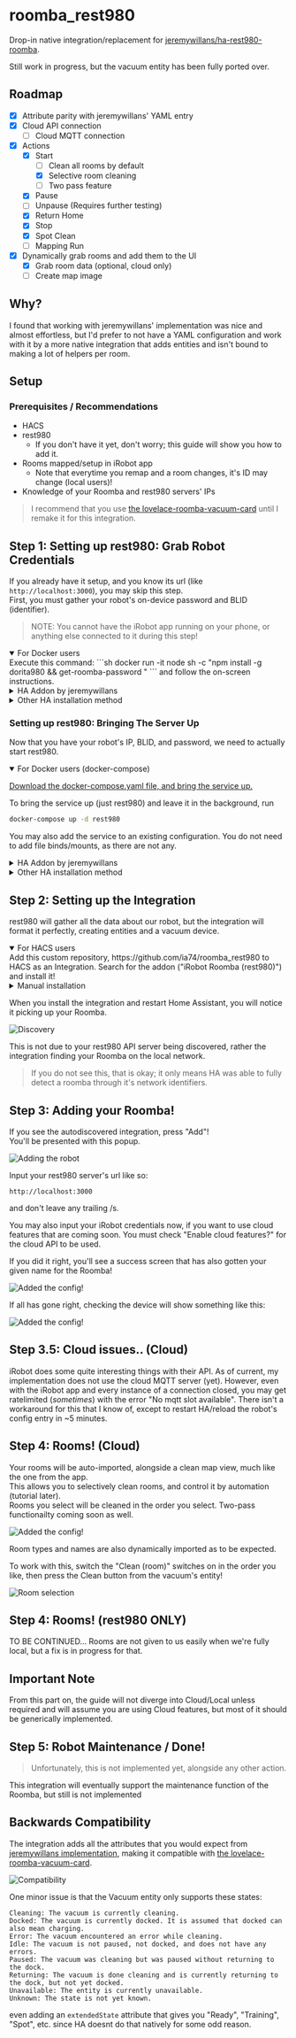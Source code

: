 # roomba_rest980

Drop-in native integration/replacement for [jeremywillans/ha-rest980-roomba](https://github.com/jeremywillans/ha-rest980-roomba).

Still work in progress, but the vacuum entity has been fully ported over.

## Roadmap

- [x] Attribute parity with jeremywillans' YAML entry
- [x] Cloud API connection
  - [ ] Cloud MQTT connection
- [x] Actions
  - [x] Start
    - [ ] Clean all rooms by default
    - [x] Selective room cleaning
    - [ ] Two pass feature
  - [x] Pause
  - [ ] Unpause (Requires further testing)
  - [x] Return Home
  - [x] Stop
  - [x] Spot Clean
  - [ ] Mapping Run
- [x] Dynamically grab rooms and add them to the UI
  - [x] Grab room data (optional, cloud only)
  - [ ] Create map image

## Why?

I found that working with jeremywillans' implementation was nice and almost effortless, but I'd prefer to not have a YAML configuration and work with it by a more native integration that adds entities and isn't bound to making a lot of helpers per room.

## Setup

### Prerequisites / Recommendations

- HACS
- rest980
  - If you don't have it yet, don't worry; this guide will show you how to add it.
- Rooms mapped/setup in iRobot app
  - Note that everytime you remap and a room changes, it's ID may change (local users)!
- Knowledge of your Roomba and rest980 servers' IPs

> I recommend that you use [the lovelace-roomba-vacuum-card](https://github.com/jeremywillans/lovelace-roomba-vacuum-card) until I remake it for this integration.


## Step 1: Setting up rest980: Grab Robot Credentials

If you already have it setup, and you know its url (like `http://localhost:3000`), you may skip this step.  
First, you must gather your robot's on-device password and BLID (identifier).

> NOTE: You cannot have the iRobot app running on your phone, or anything else connected to it during this step!

<details open>
  <summary>
  For Docker users
  </summary>
Execute this command:  
```sh
docker run -it node sh -c "npm install -g dorita980 && get-roomba-password <robotIP>"
```
and follow the on-screen instructions.
</details>

<details>
  <summary>
  HA Addon by jeremywillans
  </summary>

Add `https://github.com/jeremywillans/hass-addons` to the Addons tab.
Locate and install the `roombapw` addon, following the included instructions.

</details>

<details>
  <summary>
  Other HA installation method
  </summary>

If you dont have direct access to Docker, you can clone and install the dorita980 package locally.  
See [dorita980's instructions on how to get the credentials](https://github.com/koalazak/dorita980#how-to-get-your-usernameblid-and-password).

</details>

### Setting up rest980: Bringing The Server Up

Now that you have your robot's IP, BLID, and password, we need to actually start rest980.

<details open>
  <summary>
  For Docker users (docker-compose)
  </summary>

[Download the docker-compose.yaml file, and bring the service up.](docker-compose.yaml)

To bring the service up (just rest980) and leave it in the background, run

```sh
docker-compose up -d rest980
```

You may also add the service to an existing configuration. You do not need to add file binds/mounts, as there are not any.

</details>

<details>
  <summary>
  HA Addon by jeremywillans
  </summary>

If you haven't, add `https://github.com/jeremywillans/hass-addons` to the Addons tab.
Locate and install the `rest980` addon, then update and save the configuration options with the credentials you got from the previous step.
> NOTE: Rest980 Firmware option 2 implies v2+ (inclusive of 3.x)

</details>

<details>
  <summary>
    Other HA installation method
  </summary>

  Clone and start the [rest980 server by koalazak, and note your computer's IP and port.](https://github.com/koalazak/rest980)

</details>

## Step 2: Setting up the Integration

rest980 will gather all the data about our robot, but the integration will format it perfectly, creating entities and a vacuum device.

<details open>
  <summary>
  For HACS users
  </summary>
  Add this custom repository, https://github.com/ia74/roomba_rest980 to HACS as an Integration. Search for the addon ("iRobot Roomba (rest980)") and install it!
</details>

<details>
  <summary>
  Manual installation
  </summary>
  Clone this repository, https://github.com/ia74/roomba_rest980 , and add the custom component folder (`roomba_rest980`) to your Home Assistant's `config/custom_components` folder.
</details>

When you install the integration and restart Home Assistant, you will notice it picking up your Roomba.

![Discovery](img/discovery.png)

This is not due to your rest980 API server being discovered, rather the integration finding your Roomba on the local network.

> If you do not see this, that is okay; it only means HA was able to fully detect a roomba through it's network identifiers.

## Step 3: Adding your Roomba!

If you see the autodiscovered integration, press "Add"!  
You'll be presented with this popup. 

![Adding the robot](img/ADD.png)

Input your rest980 server's url like so:

```
http://localhost:3000
```

and don't leave any trailing /s.

You may also input your iRobot credentials now, if you want to use cloud features that are coming soon. You must check "Enable cloud features?" for the cloud API to be used.

If you did it right, you'll see a success screen that has also gotten your given name for the Roomba!

![Added the config!](img/ADDeD.png)

If all has gone right, checking the device will show something like this:

![Added the config!](img/fin.png)

## Step 3.5: Cloud issues.. (Cloud)

iRobot does some quite interesting things with their API. As of current, my implementation does not use the cloud MQTT server (yet). However, even with the iRobot app and every instance of a connection closed, you may get ratelimited (*sometimes*) with the error "No mqtt slot available". There isn't a workaround for this that I know of, except to restart HA/reload the robot's config entry in ~5 minutes.

## Step 4: Rooms! (Cloud)

Your rooms will be auto-imported, alongside a clean map view, much like the one from the app.  
This allows you to selectively clean rooms, and control it by automation (tutorial later).  
Rooms you select will be cleaned in the order you select. Two-pass functionailty coming soon as well.

![Added the config!](img/rooms.png)

Room types and names are also dynamically imported as to be expected.

To work with this, switch the "Clean (room)" switches on in the order you like, then press the Clean button from the vacuum's entity!

![Room selection](img/clean.png)

## Step 4: Rooms! (rest980 ONLY)

TO BE CONTINUED...
Rooms are not given to us easily when we're fully local, but a fix is in progress for that.

## Important Note

From this part on, the guide will not diverge into Cloud/Local unless required and will assume you are using Cloud features, but most of it should be generically implemented.

## Step 5: Robot Maintenance / Done!

> Unfortunately, this is not implemented yet, alongside any other action.

This integration will eventually support the maintenance function of the Roomba, but still is not implemented

## Backwards Compatibility

The integration adds all the attributes that you would expect from [jeremywillans implementation](https://github.com/jeremywillans/ha-rest980-roomba), making it compatible with [the lovelace-roomba-vacuum-card](https://github.com/jeremywillans/lovelace-roomba-vacuum-card).

![Compatibility](img/compat.png)

One minor issue is that the Vacuum entity only supports these states:
```
Cleaning: The vacuum is currently cleaning.
Docked: The vacuum is currently docked. It is assumed that docked can also mean charging.
Error: The vacuum encountered an error while cleaning.
Idle: The vacuum is not paused, not docked, and does not have any errors.
Paused: The vacuum was cleaning but was paused without returning to the dock.
Returning: The vacuum is done cleaning and is currently returning to the dock, but not yet docked.
Unavailable: The entity is currently unavailable.
Unknown: The state is not yet known.
```

even adding an `extendedState` attribute that gives you "Ready", "Training", "Spot", etc. since HA doesnt do that natively for some odd reason.